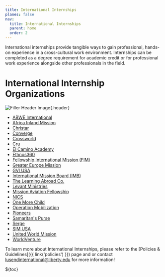 ```yaml
---
title: International Internships
planes: false
nav:
  title: International Internships
  parent: home
  order: 2
---
```




International internships provide tangible ways to gain professional, hands-on experience in a cross-cultural work environment. Internships can be completed as a degree requirement for academic credit or for professional work experience alongside other professionals in the field.

# International Internship Organizations

![Filler Header Image](https://liberty-sa.terradotta.com/_customtags/ct_Image.cfm?Image_ID=35669){.header}

- [ABWE International](https://abwe.org/serve/tracks/intern/)
- [Africa Inland Mission](https://explore.aimint.org/us/st/)
- [Christar](https://www.christar.org/st-i-opportunities?query=&filter%5B0%5D=&filter%5B1%5D=&filter%5B2%5D=&filter%5B3%5D%5B%5D=76&filter%5B3%5D%5B%5D=77)
- [Converge](https://www.converge.org/missions/impact-internship)
- [Crossworld](https://crossworld.org/go/internships)
- [Cru](https://www.cru.org/us/en/opportunities.html)
- [El Camino Academy](https://eca.edu.co/work-with-us/)
- [Ethnos360](https://ethnos360.org/short-term-trips/internships)
- [Fellowship International Mission (FIM)](https://www.fim.org/go/internships/ )
- [Greater Europe Mission](https://gemission.org/short-term/ )
- [GVI USA](https://people.gviusa.com/internships/internships-abroad/ )
- [International Mission Board (IMB)](https://www.imb.org/trips/)
- [The Learning Abroad Co.](https://us.thelearningabroadco.com/)
- [Levant Ministries](https://levantministries.org/getinvolved/ )
- [Mission Aviation Fellowship](https://maf.org/serve/ )
- [NICS](https://www.nics.org/ )
- [One More Child](https://onemorechild.org/intern/ )
- [Operation Mobilization](https://www.om.org/int/opportunities?f%5B0%5D=available_in%3AUS )
- [Pioneers](https://edge.pioneers.org/)
- [Samaritan's Purse](https://www.samaritanspurse.org/our-ministry/internship-program/ )
- [Serge](https://serge.org/internship/ )
- [SIM USA](https://www.simusa.org/internships/ )
- [United World Mission](https://uwm.org/go/ways-to-go/)
- [WorldVenture](https://worldventure.com/going/pathfinders/)

To learn more about International Internships, please refer to the [Policies & Guidelines]({{ link('policies') }}) page and or contact [lusendinternational@liberty.edu](mailto:lusendinternational@liberty.edu) for more information!


${toc}
